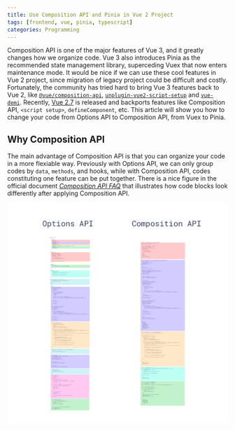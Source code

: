 ```yaml
---
title: Use Composition API and Pinia in Vue 2 Project
tags: [frontend, vue, pinia, typescript]
categories: Programming
---
```


Composition API is one of the major features of Vue 3, and it greatly changes how we organize code. Vue 3 also introduces Pinia as the recommended state management library, superceding Vuex that now enters maintenance mode. It would be nice if we can use these cool features in Vue 2 project, since migration of legacy project could be difficult and costly. Fortunately, the community has tried hard to bring Vue 3 features back to Vue 2, like [`@vue/composition-api`][1], [`unplugin-vue2-script-setup`][2] and [`vue-demi`][3]. Recently, [Vue 2.7][4] is released and backports features like Composition API, `<script setup>`, `defineComponent`, etc. This article will show you how to change your code from Options API to Composition API, from Vuex to Pinia.

## Why Composition API

The main advantage of Composition API is that you can organize your code in a more flexiable way. Previously with Options API, we can only group codes by `data`, `methods`, and hooks, while with Composition API, codes constituting one feature can be put together. There is a nice figure in the official document *[Composition API FAQ][5]* that illustrates how code blocks look differently after applying Composition API.

![Options API vs. Composition API](/images/typescript/composition-api-after.png)

<!-- more -->

[1]: https://github.com/vuejs/composition-api
[2]: https://github.com/antfu/unplugin-vue2-script-setup
[3]: https://github.com/vueuse/vue-demi
[4]: https://blog.vuejs.org/posts/vue-2-7-naruto.html
[5]: https://vuejs.org/guide/extras/composition-api-faq.html
